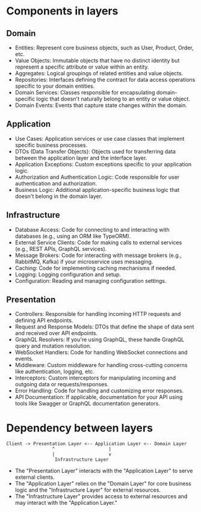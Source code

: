 # Components in layers

## Domain

- Entities: Represent core business objects, such as User, Product, Order, etc.
- Value Objects: Immutable objects that have no distinct identity but represent a specific attribute or value within an entity.
- Aggregates: Logical groupings of related entities and value objects.
- Repositories: Interfaces defining the contract for data access operations specific to your domain entities.
- Domain Services: Classes responsible for encapsulating domain-specific logic that doesn't naturally belong to an entity or value object.
- Domain Events: Events that capture state changes within the domain.

## Application

- Use Cases: Application services or use case classes that implement specific business processes.
- DTOs (Data Transfer Objects): Objects used for transferring data between the application layer and the interface layer.
- Application Exceptions: Custom exceptions specific to your application logic.
- Authorization and Authentication Logic: Code responsible for user authentication and authorization.
- Business Logic: Additional application-specific business logic that doesn't belong in the domain layer.

## Infrastructure

- Database Access: Code for connecting to and interacting with databases (e.g., using an ORM like TypeORM).
- External Service Clients: Code for making calls to external services (e.g., REST APIs, GraphQL services).
- Message Brokers: Code for interacting with message brokers (e.g., RabbitMQ, Kafka) if your microservice uses messaging.
- Caching: Code for implementing caching mechanisms if needed.
- Logging: Logging configuration and setup.
- Configuration: Reading and managing configuration settings.

## Presentation

- Controllers: Responsible for handling incoming HTTP requests and defining API endpoints.
- Request and Response Models: DTOs that define the shape of data sent and received over API endpoints.
- GraphQL Resolvers: If you're using GraphQL, these handle GraphQL query and mutation resolution.
- WebSocket Handlers: Code for handling WebSocket connections and events.
- Middleware: Custom middleware for handling cross-cutting concerns like authentication, logging, etc.
- Interceptors: Custom interceptors for manipulating incoming and outgoing data or requests/responses.
- Error Handling: Code for handling and customizing error responses.
- API Documentation: If applicable, documentation for your API using tools like Swagger or GraphQL documentation generators.

# Dependency between layers

```
Client -> Presentation Layer <-- Application Layer <-- Domain Layer
                 ^                    |
                 |                    v
                  Infrastructure Layer
```

- The "Presentation Layer" interacts with the "Application Layer" to serve external clients.
- The "Application Layer" relies on the "Domain Layer" for core business logic and the "Infrastructure Layer" for external resources.
- The "Infrastructure Layer" provides access to external resources and may interact with the "Application Layer."
